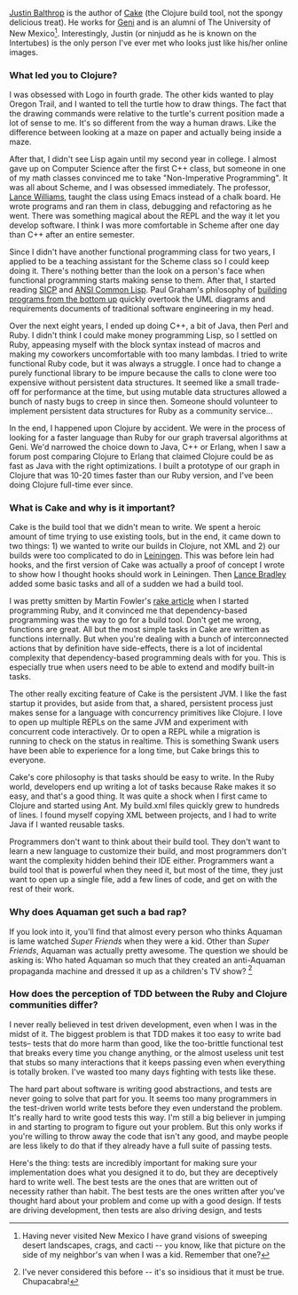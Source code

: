 [Justin Balthrop](http://ninjudd.com/) is the author of [Cake](http://clojure-cake.org) (the Clojure build tool, not the spongy delicious treat).  He works for [Geni](http://www.geni.com) and is an alumni of The University of New Mexico[^nm].  Interestingly, Justin (or ninjudd as he is known on the Intertubes) is the only person I've ever met who looks just like his/her online images.

[^nm]: Having never visited New Mexico I have grand visions of sweeping desert landscapes, crags, and cacti -- you know, like that picture on the side of my neighbor's van when I was a kid.  Remember that one?

### What led you to Clojure?

I was obsessed with Logo in fourth grade. The other kids wanted to play Oregon Trail, and
I wanted to tell the turtle how to draw things. The fact that the drawing commands were
relative to the turtle's current position made a lot of sense to me. It's so different
from the way a human draws. Like the difference between looking at a maze on paper and
actually being inside a maze.

After that, I didn't see Lisp again until my second year in college. I almost gave up on
Computer Science after the first C++ class, but someone in one of my math classes
convinced me to take "Non-Imperative Programming". It was all about Scheme, and I was
obsessed immediately. The professor, [Lance Williams](http://www.cs.unm.edu/~williams),
taught the class using Emacs instead of a chalk board. He wrote programs and ran them in
class, debugging and refactoring as he went. There was something magical about the REPL
and the way it let you develop software. I think I was more comfortable in Scheme after
one day than C++ after an entire semester.

Since I didn't have another functional programming class for two years, I applied to be a
teaching assistant for the Scheme class so I could keep doing it. There's nothing better
than the look on a person's face when functional programming starts making sense to them.
After that, I started reading [SICP](http://mitpress.mit.edu/sicp) and [ANSI Common Lisp](http://www.amazon.com/o/asin/0133708756?tag=fogus-20). Paul Graham's philosophy of
[building programs from the bottom up](http://www.paulgraham.com/progbot.html) quickly overtook the UML diagrams and requirements
documents of traditional software engineering in my head.

Over the next eight years, I ended up doing C++, a bit of Java, then Perl and Ruby. I
didn't think I could make money programming Lisp, so I settled on Ruby, appeasing myself
with the block syntax instead of macros and making my coworkers uncomfortable with too
many lambdas. I tried to write functional Ruby code, but it was always a struggle. I once
had to change a purely functional library to be impure because the calls to clone were too
expensive without persistent data structures. It seemed like a small trade-off for
performance at the time, but using mutable data structures allowed a bunch of nasty bugs
to creep in since then. Someone should volunteer to implement persistent data structures
for Ruby as a community service...

In the end, I happened upon Clojure by accident. We were in the process of looking for a
faster language than Ruby for our graph traversal algorithms at Geni. We'd narrowed the
choice down to Java, C++ or Erlang, when I saw a forum post comparing Clojure to Erlang
that claimed Clojure could be as fast as Java with the right optimizations. I built a
prototype of our graph in Clojure that was 10-20 times faster than our Ruby version, and
I've been doing Clojure full-time ever since.

### What is Cake and why is it important? 

Cake is the build tool that we didn't mean to write. We spent a heroic amount of time
trying to use existing tools, but in the end, it came down to two things: 1) we wanted to
write our builds in Clojure, not XML and 2) our builds were too complicated to do in
[Leiningen](https://github.com/technomancy/leiningen). This was before lein had hooks, and the first version of Cake was actually
a proof of concept I wrote to show how I thought hooks should work in Leiningen.
Then [Lance Bradley](http://twitter.com/lancepantz) added some basic tasks and all of a
sudden we had a build tool.

I was pretty smitten by Martin Fowler's [rake article](http://martinfowler.com/articles/rake.html)
when I started programming Ruby, and it convinced me that dependency-based programming was
the way to go for a build tool. Don't get me wrong, functions are great. All but the most
simple tasks in Cake are written as functions internally. But when you're dealing with a
bunch of interconnected actions that by definition have side-effects, there is a lot of
incidental complexity that dependency-based programming deals with for you. This is
especially true when users need to be able to extend and modify built-in tasks.

The other really exciting feature of Cake is the persistent JVM. I like the fast startup
it provides, but aside from that, a shared, persistent process just makes sense for a
language with concurrency primitives like Clojure. I love to open up multiple REPLs on the
same JVM and experiment with concurrent code interactively. Or to open a REPL while a
migration is running to check on the status in realtime. This is something Swank users
have been able to experience for a long time, but Cake brings this to everyone.

Cake's core philosophy is that tasks should be easy to write. In the Ruby world,
developers end up writing a lot of tasks because Rake makes it so easy, and that's a good
thing. It was quite a shock when I first came to Clojure and started using Ant. My
build.xml files quickly grew to hundreds of lines. I found myself copying XML between
projects, and I had to write Java if I wanted reusable tasks.

Programmers don't want to think about their build tool. They don't want to learn a new
language to customize their build, and most programmers don't want the complexity hidden
behind their IDE either. Programmers want a build tool that is powerful when they need it,
but most of the time, they just want to open up a single file, add a few lines of code,
and get on with the rest of their work.


### Why does Aquaman get such a bad rap?

If you look into it, you'll find that almost every person who thinks Aquaman is lame
watched *Super Friends* when they were a kid. Other than *Super Friends*, Aquaman was actually
pretty awesome. The question we should be asking is: Who hated Aquaman so much that they
created an anti-Aquaman propaganda machine and dressed it up as a children's TV show? [^aqm]

[^aqm]: I've never considered this before -- it's so insidious that it must be true.  Chupacabra!

### How does the perception of TDD between the Ruby and Clojure communities differ?

I never really believed in test driven development, even when I was in the midst of
it. The biggest problem is that TDD makes it too easy to write bad tests&ndash; tests that do
more harm than good, like the too-brittle functional test that breaks every time you
change anything, or the almost useless unit test that stubs so many interactions that it
keeps passing even when everything is totally broken. I've wasted too many days fighting
with tests like these.

The hard part about software is writing good abstractions, and tests are never going to
solve that part for you. It seems too many programmers in the test-driven world write
tests before they even understand the problem. It's really hard to write good tests this
way. I'm still a big believer in jumping in and starting to program to figure out your
problem. But this only works if you're willing to throw away the code that isn't any good,
and maybe people are less likely to do that if they already have a full suite of passing
tests.

Here's the thing: tests are incredibly important for making sure your implementation does
what you designed it to do, but they are deceptively hard to write well. The best tests
are the ones that are written out of necessity rather than habit. The best tests are the
ones written after you've thought hard about your problem and come up with a good
design. If tests are driving development, then tests are also driving design, and tests
